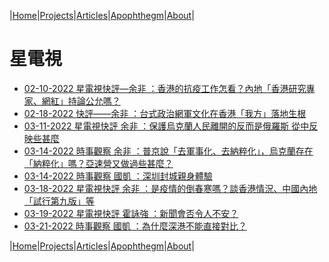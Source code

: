 |[Home](/README.md)|[Projects](/projects.md)|[Articles](/articles.md)|[Apophthegm](/apophthegm.md)|[About](/about.md)|

# 星電視

- [02-10-2022 星電視快評—余非 ：香港的抗疫工作怎看？內地「香港研究專家、網紅」持論公允嗎？](https://www.youtube.com/watch?v=8bj81RyGJWM)  
- [02-18-2022 快評——余非 ：台式政治網軍文化在香港「我方」落地生根](https://www.youtube.com/watch?v=iJ67qj5sDus)  
- [03-11-2022 星電視快評 余非 ：保護烏克蘭人民離開的反而是俄羅斯 從中反映些甚麼](https://www.youtube.com/watch?v=UrE48GX5X5c)  
- [03-14-2022 時事觀察 余非 ：普京說「去軍事化、去納粹化」，烏克蘭存在「納粹化」嗎？亞速營又做過些甚麼？](https://www.youtube.com/watch?v=VKgjNrXAu58)  
- [03-14-2022 時事觀察 國凱 ：深圳封城親身體驗](https://www.youtube.com/watch?v=0qXmmfVkclA)  
- [03-18-2022 星電視快評 余非 ：是疫情的倒春寒嗎？談香港情況、中國內地「試行第九版」等](https://www.youtube.com/watch?v=YZhKfqRbtOI)  
- [03-19-2022 星電視快評 霍詠強 ：新聞會否令人不安？](https://www.youtube.com/watch?v=pAEd4EqLEts)  
- [03-21-2022 時事觀察 國凱 ：為什麼深港不能直接對比？](https://www.youtube.com/watch?v=PEZHtmOvjsI)  

|[Home](/README.md)|[Projects](/projects.md)|[Articles](/articles.md)|[Apophthegm](/apophthegm.md)|[About](/about.md)|

